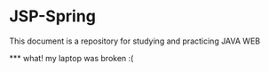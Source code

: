 # JSP-Spring

This document is a repository for studying and practicing JAVA WEB

*** what! my laptop was broken :( 




